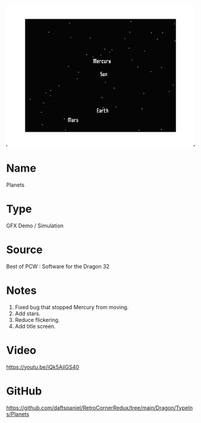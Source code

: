 ![Planets](screenshot.png)

# Name
Planets

# Type
GFX Demo / Simulation

# Source
Best of PCW : Software for the Dragon 32

# Notes

1. Fixed bug that stopped Mercury from moving.
2. Add stars.
3. Reduce flickering.
4. Add title screen.

# Video
https://youtu.be/iQk5AjlGS40

# GitHub
https://github.com/daftspaniel/RetroCornerRedux/tree/main/Dragon/TypeIns/Planets
